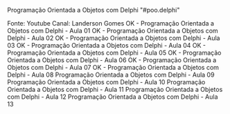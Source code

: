 Programação Orientada a Objetos com Delphi
"#poo.delphi" 

Fonte: Youtube
Canal: Landerson Gomes
OK - Programação Orientada a Objetos com Delphi - Aula 01
OK - Programação Orientada a Objetos com Delphi - Aula 02
OK - Programação Orientada a Objetos com Delphi - Aula 03
OK - Programação Orientada a Objetos com Delphi - Aula 04
OK - Programação Orientada a Objetos com Delphi - Aula 05
OK - Programação Orientada a Objetos com Delphi - Aula 06
OK - Programação Orientada a Objetos com Delphi - Aula 07
OK - Programação Orientada a Objetos com Delphi - Aula 08
Programação Orientada a Objetos com Delphi - Aula 09
Programação Orientada a Objetos com Delphi - Aula 10
Programação Orientada a Objetos com Delphi - Aula 11
Programação Orientada a Objetos com Delphi - Aula 12
Programação Orientada a Objetos com Delphi - Aula 13
